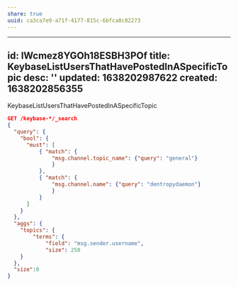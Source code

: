 ```yaml
---
share: true
uuid: ca3ca7e9-a71f-4177-815c-6bfca8c82273
---
```

---
id: lWcmez8YGOh18ESBH3POf
title: KeybaseListUsersThatHavePostedInASpecificTopic
desc: ''
updated: 1638202987622
created: 1638202856355
---

KeybaseListUsersThatHavePostedInASpecificTopic

``` json
GET /keybase-*/_search
{   
  "query": {
    "bool": {
      "must": [
          { "match": {
              "msg.channel.topic_name": {"query": "general"}
              }
          },
          { "match": {
              "msg.channel.name": {"query": "dentropydaemon"}
              }
          }
      ]
    }
  },
  "aggs": {
    "topics": {
        "terms": {
            "field": "msg.sender.username",
            "size": 250
    }
  },
  "size":0
}
```

